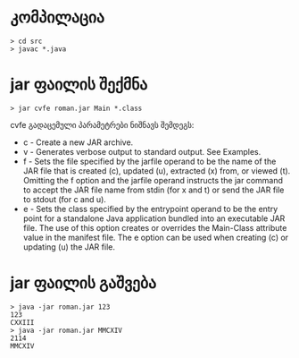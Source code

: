 # კომპილაცია
``` shell
> cd src
> javac *.java
```

# jar ფაილის შექმნა
``` shell
> jar cvfe roman.jar Main *.class
```

cvfe გადაცემული პარამეტრები ნიშნავს შემდეგს:
* c - Create a new JAR archive.
* v - Generates verbose output to standard output. See Examples.
* f - Sets the file specified by the jarfile operand to be the name of the JAR file that is created (c), updated (u), extracted (x) from, or viewed (t). Omitting the f option and the jarfile operand instructs the jar command to accept the JAR file name from stdin (for x and t) or send the JAR file to stdout (for c and u).
* e - Sets the class specified by the entrypoint operand to be the entry point for a standalone Java application bundled into an executable JAR file. The use of this option creates or overrides the Main-Class attribute value in the manifest file. The e option can be used when creating (c) or updating (u) the JAR file.

# jar ფაილის გაშვება
``` shell
> java -jar roman.jar 123
123
CXXIII
> java -jar roman.jar MMCXIV
2114
MMCXIV
```
